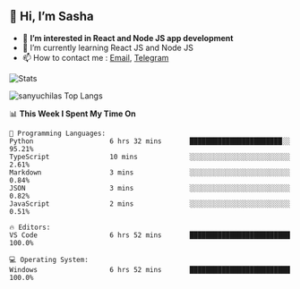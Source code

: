 ## 👋 Hi, I’m Sasha

- 👀 **I’m interested in React and Node JS app development** 
- 🌱 I’m currently learning React JS and Node JS
- 📫 How to contact me : [Email](mailto:sanyuchilas@gmail.com), [Telegram](https://t.me/sanyuchilas)

![Stats](https://github-readme-stats.vercel.app/api?username=sanyuchilas&show_icons=true&theme=react&hide=issues&count_private=true&layout=compact)

![sanyuchilas Top Langs](https://github-readme-stats.vercel.app/api/top-langs/?username=sanyuchilas&theme=react&hide_border=true&include_all_commits=true&count_private=true)

<!--START_SECTION:waka-->
📊 **This Week I Spent My Time On** 

```text
💬 Programming Languages: 
Python                   6 hrs 32 mins       ███████████████████████░░   95.21% 
TypeScript               10 mins             ░░░░░░░░░░░░░░░░░░░░░░░░░   2.61% 
Markdown                 3 mins              ░░░░░░░░░░░░░░░░░░░░░░░░░   0.84% 
JSON                     3 mins              ░░░░░░░░░░░░░░░░░░░░░░░░░   0.82% 
JavaScript               2 mins              ░░░░░░░░░░░░░░░░░░░░░░░░░   0.51%

🔥 Editors: 
VS Code                  6 hrs 52 mins       █████████████████████████   100.0%

💻 Operating System: 
Windows                  6 hrs 52 mins       █████████████████████████   100.0%

```


<!--END_SECTION:waka-->
